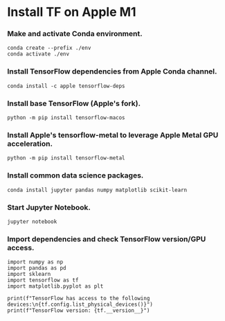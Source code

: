 # **Install TF on Apple M1**

### Make and activate Conda environment.
```
conda create --prefix ./env
conda activate ./env
```

### Install TensorFlow dependencies from Apple Conda channel.
```
conda install -c apple tensorflow-deps
```

### Install base TensorFlow (Apple's fork).
```
python -m pip install tensorflow-macos
```

### Install Apple's tensorflow-metal to leverage Apple Metal GPU acceleration.
```
python -m pip install tensorflow-metal
```


### Install common data science packages.
```
conda install jupyter pandas numpy matplotlib scikit-learn
```

### Start Jupyter Notebook.
```
jupyter notebook
```

### Import dependencies and check TensorFlow version/GPU access.
```
import numpy as np
import pandas as pd
import sklearn
import tensorflow as tf
import matplotlib.pyplot as plt

print(f"TensorFlow has access to the following devices:\n{tf.config.list_physical_devices()}")
print(f"TensorFlow version: {tf.__version__}")
```
